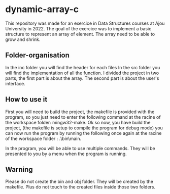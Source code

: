 # dynamic-array-c
This repository was made for an exercice in Data Structures courses at Ajou University in 2022. The goal of the exercice was to implement a basic structure to represent an array of element. The array need to be able to grow and shrink.

## Folder-organisation

In the inc folder you will find the header for each files In the src folder you will find the implementation of all the function. I divided the project in two parts, the first part is about the array. The second part is about the user's interface.

## How to use it

First you will need to build the project, the makefile is provided with the program, so you just need to enter the following command at the racine of the workspace folder: mingw32-make. Ok so now, you have build the project, (the makefile is setup to compile the program for debug mode) you can now run the program by running the following once again at the racine of the workspace folder : .\bin\main.

In the program, you will be able to use multiple commands. They will be presented to you by a menu when the program is running. 

## Warning

Please do not create the bin and obj folder. They will be created by the makefile. Plus do not touch to the created files inside those two folders.
